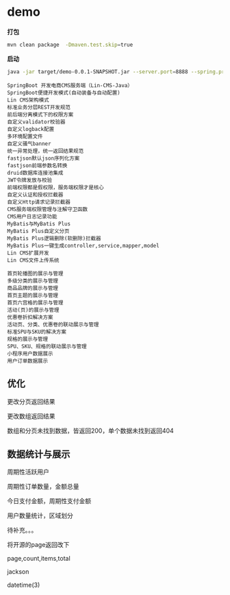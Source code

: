 # demo


**打包**

```bash
mvn clean package  -Dmaven.test.skip=true
```

**启动**

```bash
java -jar target/demo-0.0.1-SNAPSHOT.jar --server.port=8888 --spring.profiles.active=prod
```


```
SpringBoot 开发电商CMS服务端（Lin-CMS-Java）
SpringBoot便捷开发模式(自动装备与自动配置)
Lin CMS架构模式
标准业务分层REST开发规范
前后端分离模式下的权限方案
自定义validator校验器
自定义logback配置
多环境配置文件
自定义骚气banner
统一异常处理，统一返回结果规范
fastjson默认json序列化方案
fastjson前端参数名转换
druid数据库连接池集成
JWT令牌发放与校验
前端权限都是假权限，服务端权限才是核心
自定义认证和授权拦截器
自定义Http请求记录拦截器
CMS服务端权限管理与注解守卫函数
CMS用户日志记录功能
MyBatis与MyBatis Plus
MyBatis Plus自定义分页
MyBatis Plus逻辑删除(软删除)拦截器
MyBatis Plus一键生成controller,service,mapper,model
Lin CMS扩展开发
Lin CMS文件上传系统

首页轮播图的展示与管理
多级分类的展示与管理
商品品牌的展示与管理
首页主题的展示与管理
首页六宫格的展示与管理
活动(页)的展示与管理
优惠卷折扣解决方案
活动页、分类、优惠卷的联动展示与管理
标准SPU与SKU的解决方案
规格的展示与管理
SPU、SKU、规格的联动展示与管理
小程序用户数据展示
用户订单数据展示
```


## 优化

更改分页返回结果

更改数组返回结果

数组和分页未找到数据，皆返回200，单个数据未找到返回404


## 数据统计与展示

周期性活跃用户

周期性订单数量，金额总量

今日支付金额，周期性支付金额

用户数量统计，区域划分

待补充。。。

将开源的page返回改下

page,count,items,total

jackson

datetime(3)
